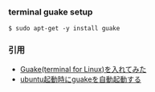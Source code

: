 ### terminal guake setup
  ```
  $ sudo apt-get -y install guake
  ```

### 引用
- [Guake(terminal for Linux)を入れてみた](http://qiita.com/puttyo_bubu/items/6cab623f377a282e3635)
- [ubuntu起動時にguakeを自動起動する](http://blog.livedoor.jp/vfe_blog/archives/15971258.html)
